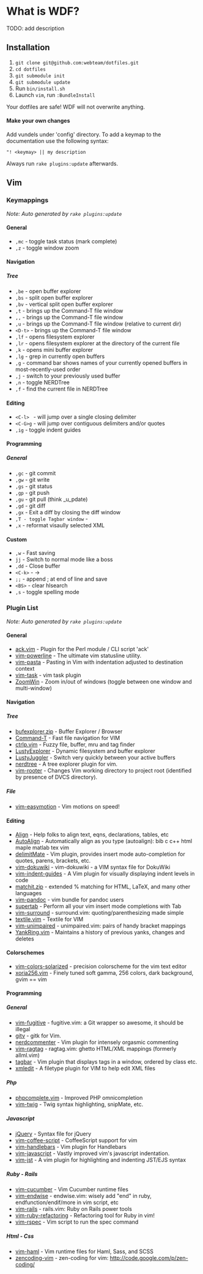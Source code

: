 # What is WDF?

TODO: add description

## Installation

1. `git clone git@github.com:webteam/dotfiles.git`
2. `cd dotfiles`
3. `git submodule init`
4. `git submodule update`
5. Run `bin/install.sh`
6. Launch `vim`, run `:BundleInstall`

Your dotfiles are safe! WDF will not overwrite anything.

#### Make your own changes

Add vundels under 'config' directory. To add a keymap to the documentation use the following syntax:

    "! <keymay> || my description

Always run `rake plugins:update` afterwards.

## Vim

### Keymappings

_Note: Auto generated by `rake plugins:update`_



#### General

 * `,mc` - toggle task status (mark complete)
 * `,z` - toggle window zoom

#### Navigation


##### Tree

 * `,be` - open buffer explorer
 * `,bs` - split open buffer explorer
 * `,bv` - vertical split open buffer explorer
 * `,t` - brings up the Command-T file window
 * `,,` - brings up the Command-T file window
 * `,u` - brings up the Command-T file window (relative to current dir)
 * `<D-t>` - brings up the Command-T file window
 * `,lf` - opens filesystem explorer
 * `,lr` - opens filesystem explorer at the directory of the current file
 * `,k` - opens mini buffer explorer
 * `,lg` - grep in currently open buffers
 * `,g` - command bar shows names of your currently opened buffers in most-recently-used order
 * `,j` - switch to your previously used buffer
 * `,n` - toggle NERDTree
 * `,f` - find the current file in NERDTree

#### Editing

 * `<C-l> ` - will jump over a single closing delimiter
 * `<C-G>g` - will jump over contiguous delimiters and/or quotes
 * `,ig` - toggle indent guides

#### Programming


##### General

 * `,gc` - git commit
 * `,gw` - git write
 * `,gs` - git status
 * `,gp` - git push
 * `,gu` - git pull (think _u_pdate)
 * `,gd` - git diff
 * `,gx` - Exit a diff by closing the diff window
 * `,T - toggle Tagbar window` - 
 * `,x` - reformat visaully selected XML

#### Custom

 * `,w` - Fast saving
 * `jj` - Switch to normal mode like a boss
 * `,dd` - Close buffer
 * `<C-k>` - ->
 * `;;` - append ; at end of line and save
 * `<BS>` - clear hlsearch
 * `,s` - toggle spelling mode

### Plugin List

_Note: Auto generated by `rake plugins:update`_



#### General

 * [ack.vim](https://github.com/vim-scripts/ack.vim) - Plugin for the Perl module / CLI script 'ack'
 * [vim-powerline](https://github.com/Lokaltog/vim-powerline) - The ultimate vim statusline utility.
 * [vim-pasta](https://github.com/sickill/vim-pasta) - Pasting in Vim with indentation adjusted to destination context
 * [vim-task](https://github.com/samsonw/vim-task) - vim task plugin
 * [ZoomWin](https://github.com/vim-scripts/ZoomWin) - Zoom in/out  of windows (toggle between one window and multi-window)

#### Navigation


##### Tree

 * [bufexplorer.zip](https://github.com/vim-scripts/bufexplorer.zip) - Buffer Explorer / Browser
 * [Command-T](https://github.com/vim-scripts/Command-T) - Fast file navigation for VIM
 * [ctrlp.vim](https://github.com/kien/ctrlp.vim) - Fuzzy file, buffer, mru and tag finder
 * [LustyExplorer](https://github.com/vim-scripts/LustyExplorer) - Dynamic filesystem and buffer explorer
 * [LustyJuggler](https://github.com/vim-scripts/LustyJuggler) - Switch very quickly between your active buffers
 * [nerdtree](https://github.com/scrooloose/nerdtree) - A tree explorer plugin for vim.
 * [vim-rooter](https://github.com/airblade/vim-rooter) - Changes Vim working directory to project root (identified by presence of DVCS directory).

##### File

 * [vim-easymotion](https://github.com/Lokaltog/vim-easymotion) - Vim motions on speed!

#### Editing

 * [Align](https://github.com/vim-scripts/Align) - Help folks to align text, eqns, declarations, tables, etc
 * [AutoAlign](https://github.com/vim-scripts/AutoAlign) - Automatically align as you type (autoalign): bib c c++ html maple matlab tex vim
 * [delimitMate](https://github.com/Raimondi/delimitMate) - Vim plugin, provides insert mode auto-completion for quotes, parens, brackets, etc.
 * [vim-dokuwiki](https://github.com/nblock/vim-dokuwiki) - vim-dokuwiki - a VIM syntax file for DokuWiki
 * [vim-indent-guides](https://github.com/nathanaelkane/vim-indent-guides) - A Vim plugin for visually displaying indent levels in code
 * [matchit.zip](https://github.com/vim-scripts/matchit.zip) - extended % matching for HTML, LaTeX, and many other languages
 * [vim-pandoc](https://github.com/vim-pandoc/vim-pandoc) - vim bundle for pandoc users
 * [supertab](https://github.com/ervandew/supertab) - Perform all your vim insert mode completions with Tab
 * [vim-surround](https://github.com/tpope/vim-surround) - surround.vim: quoting/parenthesizing made simple
 * [textile.vim](https://github.com/timcharper/textile.vim) - Textile for VIM
 * [vim-unimpaired](https://github.com/tpope/vim-unimpaired) - unimpaired.vim: pairs of handy bracket mappings
 * [YankRing.vim](https://github.com/vim-scripts/YankRing.vim) - Maintains a history of previous yanks, changes and deletes

#### Colorschemes

 * [vim-colors-solarized](https://github.com/altercation/vim-colors-solarized) - precision colorscheme for the vim text editor
 * [xoria256.vim](https://github.com/vim-scripts/xoria256.vim) - Finely tuned soft gamma, 256 colors, dark background, gvim == vim

#### Programming


##### General

 * [vim-fugitive](https://github.com/tpope/vim-fugitive) - fugitive.vim: a Git wrapper so awesome, it should be illegal
 * [gitv](https://github.com/gregsexton/gitv) - gitk for Vim.
 * [nerdcommenter](https://github.com/scrooloose/nerdcommenter) - Vim plugin for intensely orgasmic commenting
 * [vim-ragtag](https://github.com/tpope/vim-ragtag) - ragtag.vim: ghetto HTML/XML mappings (formerly allml.vim)
 * [tagbar](https://github.com/majutsushi/tagbar) - Vim plugin that displays tags in a window, ordered by class etc.
 * [xmledit](https://github.com/sukima/xmledit) - A filetype plugin for VIM to help edit XML files

##### Php

 * [phpcomplete.vim](https://github.com/EvanDotPro/phpcomplete.vim) - Improved PHP omnicompletion
 * [vim-twig](https://github.com/beyondwords/vim-twig) - Twig syntax highlighting, snipMate, etc.

##### Javascript

 * [jQuery](https://github.com/vim-scripts/jQuery) - Syntax file for jQuery
 * [vim-coffee-script](https://github.com/kchmck/vim-coffee-script) - CoffeeScript support for vim
 * [vim-handlebars](https://github.com/nono/vim-handlebars) - Vim plugin for Handlebars
 * [vim-javascript](https://github.com/pangloss/vim-javascript) - Vastly improved vim's javascript indentation.
 * [vim-jst](https://github.com/briancollins/vim-jst) - A vim plugin for highlighting and indenting JST/EJS syntax

##### Ruby - Rails

 * [vim-cucumber](https://github.com/tpope/vim-cucumber) - Vim Cucumber runtime files
 * [vim-endwise](https://github.com/tpope/vim-endwise) - endwise.vim: wisely add "end" in ruby, endfunction/endif/more in vim script, etc
 * [vim-rails](https://github.com/tpope/vim-rails) - rails.vim: Ruby on Rails power tools
 * [vim-ruby-refactoring](https://github.com/ecomba/vim-ruby-refactoring) - Refactoring tool for Ruby in vim!
 * [vim-rspec](https://github.com/taq/vim-rspec) - Vim script to run the spec command

##### Html - Css

 * [vim-haml](https://github.com/tpope/vim-haml) - Vim runtime files for Haml, Sass, and SCSS
 * [zencoding-vim](https://github.com/mattn/zencoding-vim) - zen-coding for vim: http://code.google.com/p/zen-coding/
